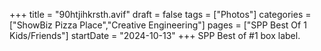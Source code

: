 +++
title = "90htjihkrsth.avif"
draft = false
tags = ["Photos"]
categories = ["ShowBiz Pizza Place","Creative Engineering"]
pages = ["SPP Best Of 1 Kids/Friends"]
startDate = "2024-10-13"
+++
SPP Best of #1 box label.
